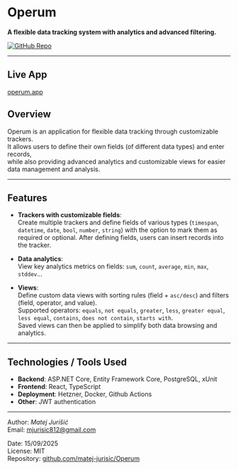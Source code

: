 # Operum  

**A flexible data tracking system with analytics and advanced filtering.**  

[![GitHub Repo](https://img.shields.io/badge/GitHub--blue?logo=github)](https://github.com/matej-jurisic/Operum)  

---

## Live App

[operum.app](operum.app)

## Overview  

Operum is an application for flexible data tracking through customizable trackers.  
It allows users to define their own fields (of different data types) and enter records,  
while also providing advanced analytics and customizable views for easier data management and analysis.  

---

## Features  

-   **Trackers with customizable fields**:  
    Create multiple trackers and define fields of various types (`timespan`, `datetime`, `date`, `bool`, `number`, `string`) with the option to mark them as required or optional. After defining fields, users can insert records into the tracker.  

-   **Data analytics**:  
    View key analytics metrics on fields: `sum`, `count`, `average`, `min`, `max`, `stddev`...  

-   **Views**:  
    Define custom data views with sorting rules (field + `asc/desc`) and filters (field, operator, and value).  
    Supported operators: `equals`, `not equals`, `greater`, `less`, `greater equal`, `less equal`, `contains`, `does not contain`, `starts with`.  
    Saved views can then be applied to simplify both data browsing and analytics.  

---

## Technologies / Tools Used  

-   **Backend**: ASP.NET Core, Entity Framework Core, PostgreSQL, xUnit  
-   **Frontend**: React, TypeScript
-	**Deployment**: Hetzner, Docker, Github Actions
-   **Other**: JWT authentication

---

Author: _Matej Jurišić_  
Email: [mjurisic812@gmail.com](mailto:mjurisic812@gmail.com)  

Date: 15/09/2025  
License: MIT  
Repository: [github.com/matej-jurisic/Operum](https://github.com/matej-jurisic/Operum)  
